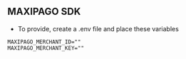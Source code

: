 ## MAXIPAGO SDK

-  To provide, create a .env file and place these variables

```
MAXIPAGO_MERCHANT_ID=""
MAXIPAGO_MERCHANT_KEY=""
```

